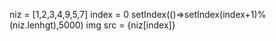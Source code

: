 niz = [1,2,3,4,9,5,7]
index = 0
setIndex(()=>setIndex(index+1)%(niz.lenhgt),5000)
img src = {niz[index]}